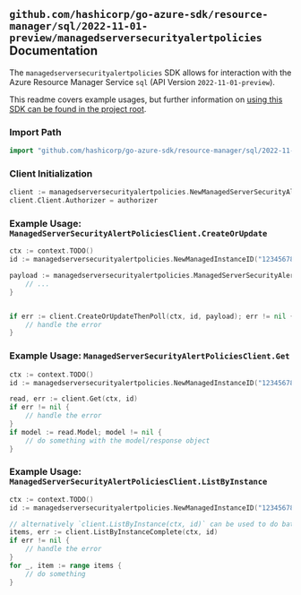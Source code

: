
## `github.com/hashicorp/go-azure-sdk/resource-manager/sql/2022-11-01-preview/managedserversecurityalertpolicies` Documentation

The `managedserversecurityalertpolicies` SDK allows for interaction with the Azure Resource Manager Service `sql` (API Version `2022-11-01-preview`).

This readme covers example usages, but further information on [using this SDK can be found in the project root](https://github.com/hashicorp/go-azure-sdk/tree/main/docs).

### Import Path

```go
import "github.com/hashicorp/go-azure-sdk/resource-manager/sql/2022-11-01-preview/managedserversecurityalertpolicies"
```


### Client Initialization

```go
client := managedserversecurityalertpolicies.NewManagedServerSecurityAlertPoliciesClientWithBaseURI("https://management.azure.com")
client.Client.Authorizer = authorizer
```


### Example Usage: `ManagedServerSecurityAlertPoliciesClient.CreateOrUpdate`

```go
ctx := context.TODO()
id := managedserversecurityalertpolicies.NewManagedInstanceID("12345678-1234-9876-4563-123456789012", "example-resource-group", "managedInstanceValue")

payload := managedserversecurityalertpolicies.ManagedServerSecurityAlertPolicy{
	// ...
}


if err := client.CreateOrUpdateThenPoll(ctx, id, payload); err != nil {
	// handle the error
}
```


### Example Usage: `ManagedServerSecurityAlertPoliciesClient.Get`

```go
ctx := context.TODO()
id := managedserversecurityalertpolicies.NewManagedInstanceID("12345678-1234-9876-4563-123456789012", "example-resource-group", "managedInstanceValue")

read, err := client.Get(ctx, id)
if err != nil {
	// handle the error
}
if model := read.Model; model != nil {
	// do something with the model/response object
}
```


### Example Usage: `ManagedServerSecurityAlertPoliciesClient.ListByInstance`

```go
ctx := context.TODO()
id := managedserversecurityalertpolicies.NewManagedInstanceID("12345678-1234-9876-4563-123456789012", "example-resource-group", "managedInstanceValue")

// alternatively `client.ListByInstance(ctx, id)` can be used to do batched pagination
items, err := client.ListByInstanceComplete(ctx, id)
if err != nil {
	// handle the error
}
for _, item := range items {
	// do something
}
```
